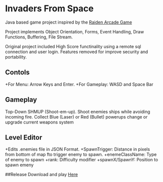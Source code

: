 # Invaders From Space
Java based game project inspired by the [Raiden Arcade Game](https://en.wikipedia.org/wiki/Raiden_(video_game))

Project implements Object Orientation, Forms, Event Handling, Draw Functions, Buffering, File Stream. 

Original project included High Score functinality using a remote sql connection and user login. Features removed for improve security and portability.

## Contols
+For Menu: Arrow Keys and Enter.
+For Gameplay: WASD and Space Bar

## Gameplay
Top-Down SHMUP (Shoot-em-up). Shoot enemies ships while avoiding incoming fire. Collect Blue (Laser) or Red (Bullet) powerups change or upgrade current weapons system

## Level Editor
+Edits .enemies file in JSON Format.
+SpawnTrigger: Distance in pixels from bottom of map fto trigger enemy to spawn.
+enemeClassName: Type of enemy to spawn
+rank: Difficulty modifier
+spawnX/SpawnY: Position to spawn emeny

##Release
Download and play [Here](https://github.com/bjwarfield/InvadersFromSpace/releases)